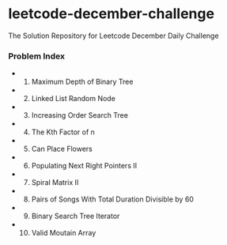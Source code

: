 # leetcode-december-challenge
The Solution Repository for Leetcode December Daily Challenge

### Problem Index
* 01) Maximum Depth of Binary Tree
* 02) Linked List Random Node
* 03) Increasing Order Search Tree 
* 04) The Kth Factor of n
* 05) Can Place Flowers
* 06) Populating Next Right Pointers II
* 07) Spiral Matrix II
* 08) Pairs of Songs With Total Duration Divisible by 60
* 09) Binary Search Tree Iterator
* 10) Valid Moutain Array
